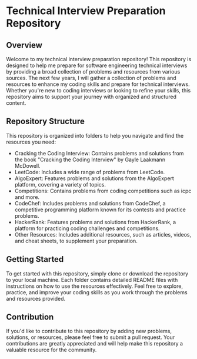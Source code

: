 # Technical Interview Preparation Repository
## Overview
Welcome to my technical interview preparation repository! This repository is designed to help me prepare for software engineering technical interviews by providing a broad collection of problems and resources from various sources. The next few years, I will gather a collection of problems and resources to enhance my coding skills and prepare for technical interviews. Whether you're new to coding interviews or looking to refine your skills, this repository aims to support your journey with organized and structured content.

## Repository Structure
This repository is organized into folders to help you navigate and find the resources you need:

- Cracking the Coding Interview: Contains problems and solutions from the book "Cracking the Coding Interview" by Gayle Laakmann McDowell.
- LeetCode: Includes a wide range of problems from LeetCode.
- AlgoExpert: Features problems and solutions from the AlgoExpert platform, covering a variety of topics.
- Competitions: Contains problems from coding competitions such as icpc and more.
- CodeChef: Includes problems and solutions from CodeChef, a competitive programming platform known for its contests and practice problems.
- HackerRank: Features problems and solutions from HackerRank, a platform for practicing coding challenges and competitions.
- Other Resources: Includes additional resources, such as articles, videos, and cheat sheets, to supplement your preparation.
## Getting Started
To get started with this repository, simply clone or download the repository to your local machine. Each folder contains detailed README files with instructions on how to use the resources effectively. Feel free to explore, practice, and improve your coding skills as you work through the problems and resources provided.

## Contribution
If you'd like to contribute to this repository by adding new problems, solutions, or resources, please feel free to submit a pull request. Your contributions are greatly appreciated and will help make this repository a valuable resource for the community.
